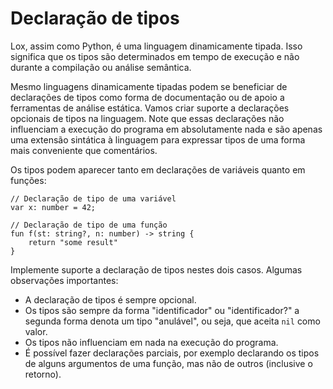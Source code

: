 # Declaração de tipos

Lox, assim como Python, é uma linguagem dinamicamente tipada. Isso significa que
os tipos são determinados em tempo de execução e não durante a compilação ou
análise semântica. 

Mesmo linguagens dinamicamente tipadas podem se beneficiar de declarações de
tipos como forma de documentação ou de apoio a ferramentas de análise estática.
Vamos criar suporte a declarações opcionais de tipos na linguagem. Note que
essas declarações não influenciam a execução do programa em absolutamente nada e
são apenas uma extensão sintática à linguagem para expressar tipos de uma forma
mais conveniente que comentários.

Os tipos podem aparecer tanto em declarações de variáveis quanto em funções:

```lox
// Declaração de tipo de uma variável
var x: number = 42;

// Declaração de tipo de uma função
fun f(st: string?, n: number) -> string {
    return "some result"
}
```

Implemente suporte a declaração de tipos nestes dois casos. Algumas observações 
importantes:

* A declaração de tipos é sempre opcional.
* Os tipos são sempre da forma "identificador" ou "identificador?" a segunda
  forma denota um tipo "anulável", ou seja, que aceita `nil` como valor.
* Os tipos não influenciam em nada na execução do programa.
* É possível fazer declarações parciais, por exemplo declarando os tipos de
  alguns argumentos de uma função, mas não de outros (inclusive o retorno).